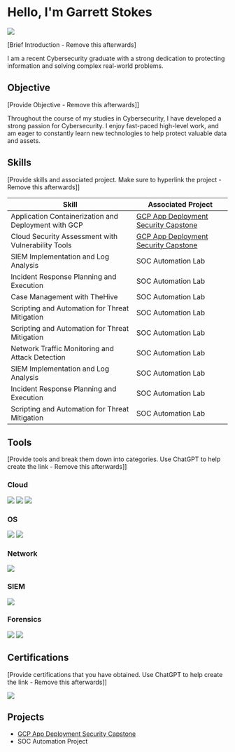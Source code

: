 # Hello, I'm Garrett Stokes
<a href="https://www.linkedin.com/in/garrett-stokes-79a5261a4/"><img src="https://img.shields.io/badge/-LinkedIn-0072b1?&style=for-the-badge&logo=linkedin&logoColor=white" /></a>

[Brief Introduction - Remove this afterwards]

I am a recent Cybersecurity graduate with a strong dedication to protecting information and solving complex real-world problems. 

## Objective
[Provide Objective - Remove this afterwards]]

Throughout the course of my studies in Cybersecurity, I have developed a strong passion for Cybersecurity. I enjoy fast-paced high-level work, and am eager to constantly learn new technologies to help protect valuable data and assets. 

## Skills
[Provide skills and associated project. Make sure to hyperlink the project - Remove this afterwards]]

| Skill                                         | Associated Project         |
|-----------------------------------------------|----------------------------|
| Application Containerization and Deployment with GCP      | <a href="https://github.com/stokesgarrett/GCP-App-Deployment-Security-Capstone">GCP App Deployment Security Capstone</a>|
| Cloud Security Assessment with Vulnerability Tools         | <a href="https://github.com/stokesgarrett/GCP-App-Deployment-Security-Capstone">GCP App Deployment Security Capstone</a>|
| SIEM Implementation and Log Analysis          | SOC Automation Lab|
| Incident Response Planning and Execution      | SOC Automation Lab|
| Case Management with TheHive                  | SOC Automation Lab|
| Scripting and Automation for Threat Mitigation | SOC Automation Lab|
| Scripting and Automation for Threat Mitigation | SOC Automation Lab|
| Network Traffic Monitoring and Attack Detection  | SOC Automation Lab|
| SIEM Implementation and Log Analysis          | SOC Automation Lab|
| Incident Response Planning and Execution      | SOC Automation Lab|
| Scripting and Automation for Threat Mitigation | SOC Automation Lab|

## Tools
[Provide tools and break them down into categories. Use ChatGPT to help create the link - Remove this afterwards]]

### Cloud
<div>
    <img src="https://img.shields.io/badge/-Google_Cloud_Platform-4285F4?&style=for-the-badge&logo=Google-Cloud&logoColor=white" />
    <img src="https://img.shields.io/badge/-Google_Kubernetes_Engine-326CE5?&style=for-the-badge&logo=kubernetes&logoColor=white" />
    <img src="https://img.shields.io/badge/-Amazon_Web_Services-232F3E?&style=for-the-badge&logo=amazon&logoColor=white" />

</div>

### OS
<div>
    <img src="https://img.shields.io/badge/-Windows-0078D4?&style=for-the-badge&logo=windows&logoColor=white" />
    <img src="https://img.shields.io/badge/-Linux-FCC624?&style=for-the-badge&logo=linux&logoColor=black" />

</div>

### Network
<div>
    <img src="https://img.shields.io/badge/-Wireshark-1679A7?&style=for-the-badge&logo=Wireshark&logoColor=white" />
</div>


### SIEM
<div>
    <img src="https://img.shields.io/badge/-Elastic-005571?&style=for-the-badge&logo=Elastic&logoColor=white" />
</div>

### Forensics
<div>
    <img src="https://img.shields.io/badge/-Autopsy-3D6D91?&style=for-the-badge&logo=Autopsy&logoColor=white" />
   <img src="https://img.shields.io/badge/-FTK_Imager-0033A0?&style=for-the-badge&logoColor=white" />



</div>

## Certifications
[Provide certifications that you have obtained. Use ChatGPT to help create the link - Remove this afterwards]]
<div>
<img src="https://img.shields.io/badge/-Security%2B-FF0000?&style=for-the-badge&logo=CompTIA&logoColor=white" />
</div>

## Projects
- <a href="https://github.com/stokesgarrett/GCP-App-Deployment-Security-Capstone">GCP App Deployment Security Capstone</a>
- SOC Automation Project
